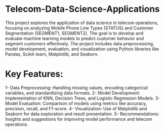 # Telecom-Data-Science-Applications
This project explores the application of data science in telecom operations, focusing on analyzing Mobile Phone Line Types (STATUS) and Customer Segmentation (SEGMENT1, SEGMENT2). The goal is to develop and evaluate machine learning models to predict customer behavior and segment customers effectively. The project includes data preprocessing, model development, evaluation, and visualization using Python libraries like Pandas, Scikit-learn, Matplotlib, and Seaborn.
# Key Features:
1- Data Preprocessing: Handling missing values, encoding categorical variables, and standardizing data formats.
2- Model Development: Implementation of KNN, Decision Trees, and Logistic Regression Models.
3- Model Evaluation: Comparison of models using metrics like accuracy, precision, recall, and F1-score.
4- Visualization: Use of Matplotlib and Seaborn for data exploration and result presentation.
5- Recommendations: Insights and suggestions for improving model performance and telecom operations.
